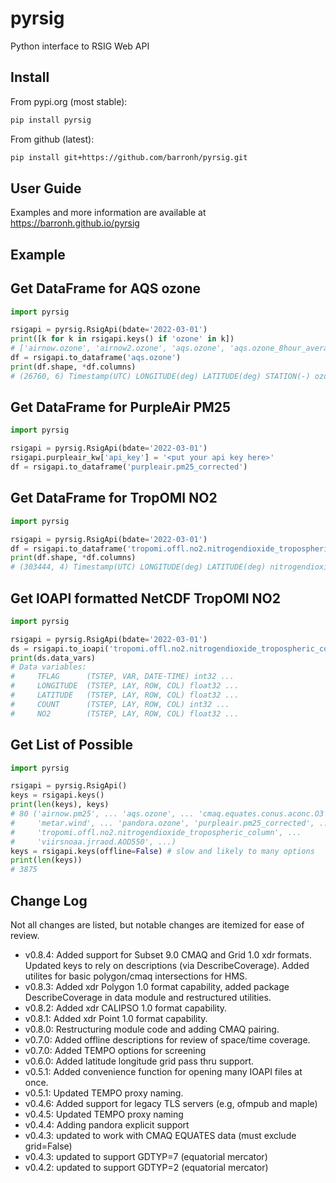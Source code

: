 # pyrsig

Python interface to RSIG Web API

## Install

From pypi.org (most stable):

```bash
pip install pyrsig
```

From github (latest):

```bash
pip install git+https://github.com/barronh/pyrsig.git
```

## User Guide

Examples and more information are available at 
https://barronh.github.io/pyrsig

## Example

## Get DataFrame for AQS ozone

```python
import pyrsig

rsigapi = pyrsig.RsigApi(bdate='2022-03-01')
print([k for k in rsigapi.keys() if 'ozone' in k])
# ['airnow.ozone', 'airnow2.ozone', 'aqs.ozone', 'aqs.ozone_8hour_average', 'aqs.ozone_daily_8hour_maximum', 'pandora.ozone']
df = rsigapi.to_dataframe('aqs.ozone')
print(df.shape, *df.columns)
# (26760, 6) Timestamp(UTC) LONGITUDE(deg) LATITUDE(deg) STATION(-) ozone(ppb) SITE_NAME
```

## Get DataFrame for PurpleAir PM25

```python
import pyrsig

rsigapi = pyrsig.RsigApi(bdate='2022-03-01')
rsigapi.purpleair_kw['api_key'] = '<put your api key here>'
df = rsigapi.to_dataframe('purpleair.pm25_corrected')
```

## Get DataFrame for TropOMI NO2

```python
import pyrsig

rsigapi = pyrsig.RsigApi(bdate='2022-03-01')
df = rsigapi.to_dataframe('tropomi.offl.no2.nitrogendioxide_tropospheric_column')
print(df.shape, *df.columns)
# (303444, 4) Timestamp(UTC) LONGITUDE(deg) LATITUDE(deg) nitrogendioxide_tropospheric_column(molecules/cm2)
```

## Get IOAPI formatted NetCDF TropOMI NO2

```python
import pyrsig

rsigapi = pyrsig.RsigApi(bdate='2022-03-01')
ds = rsigapi.to_ioapi('tropomi.offl.no2.nitrogendioxide_tropospheric_column')
print(ds.data_vars)
# Data variables:
#     TFLAG      (TSTEP, VAR, DATE-TIME) int32 ...
#     LONGITUDE  (TSTEP, LAY, ROW, COL) float32 ...
#     LATITUDE   (TSTEP, LAY, ROW, COL) float32 ...
#     COUNT      (TSTEP, LAY, ROW, COL) int32 ...
#     NO2        (TSTEP, LAY, ROW, COL) float32 ...
```

## Get List of Possible

```python
import pyrsig

rsigapi = pyrsig.RsigApi()
keys = rsigapi.keys()
print(len(keys), keys)
# 80 ('airnow.pm25', ... 'aqs.ozone', ... 'cmaq.equates.conus.aconc.O3', ... 'hms.smoke',
#     'metar.wind', ... 'pandora.ozone', 'purpleair.pm25_corrected', ...
#     'tropomi.offl.no2.nitrogendioxide_tropospheric_column', ...
#     'viirsnoaa.jrraod.AOD550', ...)
keys = rsigapi.keys(offline=False) # slow and likely to many options
print(len(keys))
# 3875
```

## Change Log

Not all changes are listed, but notable changes are itemized for ease of review.

* v0.8.4: Added support for Subset 9.0 CMAQ and Grid 1.0 xdr formats.
          Updated keys to rely on descriptions (via DescribeCoverage).
          Added utilites for basic polygon/cmaq intersections for HMS.
* v0.8.3: Added xdr Polygon 1.0 format capability, added package
          DescribeCoverage in data module and restructured utilities.
* v0.8.2: Added xdr CALIPSO 1.0 format capability.
* v0.8.1: Added xdr Point 1.0 format capability.
* v0.8.0: Restructuring module code and adding CMAQ pairing.
* v0.7.0: Added offline descriptions for review of space/time coverage.
* v0.7.0: Added TEMPO options for screening
* v0.6.0: Added latitude longitude grid pass thru support.
* v0.5.1: Added convenience function for opening many IOAPI files at once.
* v0.5.1: Updated TEMPO proxy naming.
* v0.4.6: Added support for legacy TLS servers (e.g, ofmpub and maple)
* v0.4.5: Updated TEMPO proxy naming
* v0.4.4: Adding pandora explicit support
* v0.4.3: updated to work with CMAQ EQUATES data (must exclude grid=False)
* v0.4.3: updated to support GDTYP=7 (equatorial mercator)
* v0.4.2: updated to support GDTYP=2 (equatorial mercator)
